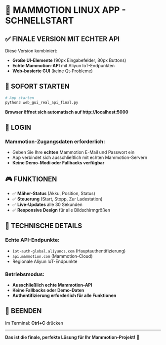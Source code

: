 # 🚀 MAMMOTION LINUX APP - SCHNELLSTART

## ✅ FINALE VERSION MIT ECHTER API

Diese Version kombiniert:
- **Große UI-Elemente** (90px Eingabefelder, 80px Buttons)
- **Echte Mammotion-API** mit Aliyun IoT-Endpunkten
- **Web-basierte GUI** (keine Qt-Probleme)

## 🎯 SOFORT STARTEN

```bash
# App starten
python3 web_gui_real_api_final.py
```

**Browser öffnet sich automatisch auf http://localhost:5000**

## 🔐 LOGIN

### Mammotion-Zugangsdaten erforderlich:
- Geben Sie Ihre **echten** Mammotion E-Mail und Passwort ein
- App verbindet sich ausschließlich mit echten Mammotion-Servern
- **Keine Demo-Modi oder Fallbacks verfügbar**

## 🎮 FUNKTIONEN

- ✅ **Mäher-Status** (Akku, Position, Status)
- ✅ **Steuerung** (Start, Stopp, Zur Ladestation)
- ✅ **Live-Updates** alle 30 Sekunden
- ✅ **Responsive Design** für alle Bildschirmgrößen

## 🔧 TECHNISCHE DETAILS

### Echte API-Endpunkte:
- `iot-auth-global.aliyuncs.com` (Hauptauthentifizierung)
- `api.mammotion.com` (Mammotion-Cloud)
- Regionale Aliyun IoT-Endpunkte

### Betriebsmodus:
- **Ausschließlich echte Mammotion-API**
- **Keine Fallbacks oder Demo-Daten**
- **Authentifizierung erforderlich für alle Funktionen**

## 🛑 BEENDEN

Im Terminal: **Ctrl+C** drücken

---

**Das ist die finale, perfekte Lösung für Ihr Mammotion-Projekt!** 🎉
